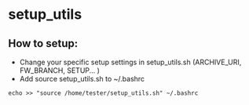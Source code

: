 # setup_utils

## How to setup:
* Change your specific setup settings in setup_utils.sh (ARCHIVE_URI, FW_BRANCH, SETUP... )
* Add source setup_utils.sh to ~/.bashrc
```
echo >> "source /home/tester/setup_utils.sh" ~/.bashrc
```
